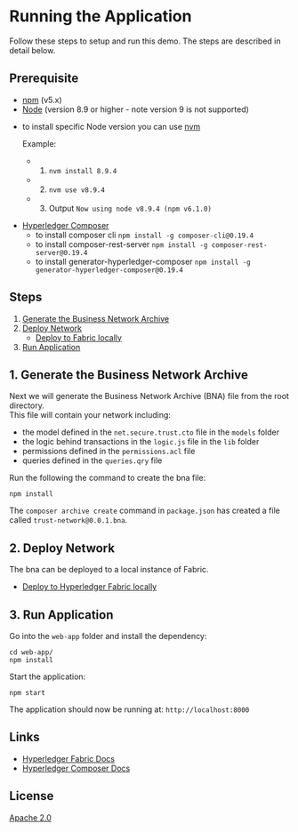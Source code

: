 
# Running the Application

Follow these steps to setup and run this demo. The steps are described in detail below.

## Prerequisite
- [npm](https://www.npmjs.com/)  (v5.x)
- [Node](https://nodejs.org/en/) (version 8.9 or higher - note version 9 is not supported)
* to install specific Node version you can use [nvm](https://davidwalsh.name/nvm)

  Example:
  + 1. `nvm install 8.9.4`
  + 2. `nvm use v8.9.4`
  + 3. Output `Now using node v8.9.4 (npm v6.1.0)`
- [Hyperledger Composer](https://hyperledger.github.io/composer/installing/development-tools.html)
  * to install composer cli
    `npm install -g composer-cli@0.19.4`
  * to install composer-rest-server
    `npm install -g composer-rest-server@0.19.4`
  * to install generator-hyperledger-composer
    `npm install -g generator-hyperledger-composer@0.19.4`

## Steps
1. [Generate the Business Network Archive](#1-generate-the-business-network-archive)
2. [Deploy Network](#2-deploy-network)
      - [Deploy to Fabric locally](./docs/deploy-local-fabric.md)
3. [Run Application](#3-run-application)


## 1. Generate the Business Network Archive

Next we will generate the Business Network Archive (BNA) file from the root directory.  
This file will contain your network including:
- the model defined in the `net.secure.trust.cto` file in the `models` folder
- the logic behind transactions in the `logic.js` file in the `lib` folder
- permissions defined in the `permissions.acl` file
- queries defined in the `queries.qry` file

Run the following the command to create the bna file:
```
npm install
```

The `composer archive create` command in `package.json` has created a file called `trust-network@0.0.1.bna`.   



## 2. Deploy Network

The bna can be deployed to a local instance of Fabric.

- [Deploy to Hyperledger Fabric locally](./docs/deploy-local-fabric.md)


## 3. Run Application

Go into the `web-app` folder and install the dependency:

```
cd web-app/
npm install
```

Start the application:
```
npm start
```

The application should now be running at:
`http://localhost:8000`


## Links
* [Hyperledger Fabric Docs](http://hyperledger-fabric.readthedocs.io/en/latest/)
* [Hyperledger Composer Docs](https://hyperledger.github.io/composer/latest/introduction/introduction.html)

## License
[Apache 2.0](LICENSE)
